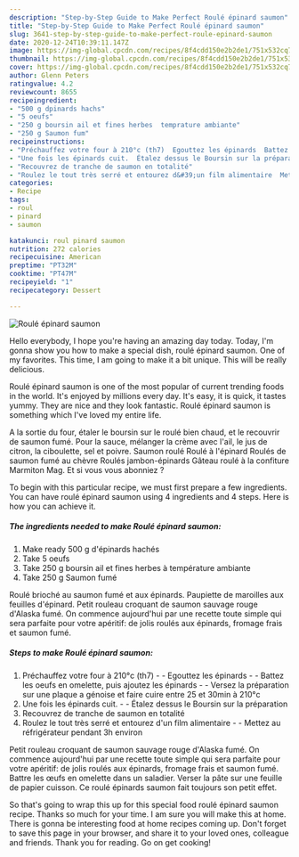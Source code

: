 ```yaml
---
description: "Step-by-Step Guide to Make Perfect Roulé épinard saumon"
title: "Step-by-Step Guide to Make Perfect Roulé épinard saumon"
slug: 3641-step-by-step-guide-to-make-perfect-roule-epinard-saumon
date: 2020-12-24T10:39:11.147Z
image: https://img-global.cpcdn.com/recipes/8f4cdd150e2b2de1/751x532cq70/roule-epinard-saumon-photo-principale-de-la-recette.jpg
thumbnail: https://img-global.cpcdn.com/recipes/8f4cdd150e2b2de1/751x532cq70/roule-epinard-saumon-photo-principale-de-la-recette.jpg
cover: https://img-global.cpcdn.com/recipes/8f4cdd150e2b2de1/751x532cq70/roule-epinard-saumon-photo-principale-de-la-recette.jpg
author: Glenn Peters
ratingvalue: 4.2
reviewcount: 8655
recipeingredient:
- "500 g dpinards hachs"
- "5 oeufs"
- "250 g boursin ail et fines herbes  temprature ambiante"
- "250 g Saumon fum"
recipeinstructions:
- "Préchauffez votre four à 210°c (th7)  Egouttez les épinards  Battez les oeufs en omelette, puis ajoutez les épinards  Versez la préparation sur une plaque a génoise et faire cuire entre 25 et 30min à 210°c"
- "Une fois les épinards cuit.  Étalez dessus le Boursin sur la préparation"
- "Recouvrez de tranche de saumon en totalité"
- "Roulez le tout très serré et entourez d&#39;un film alimentaire  Mettez au réfrigérateur pendant 3h environ"
categories:
- Recipe
tags:
- roul
- pinard
- saumon

katakunci: roul pinard saumon 
nutrition: 272 calories
recipecuisine: American
preptime: "PT32M"
cooktime: "PT47M"
recipeyield: "1"
recipecategory: Dessert

---
```



![Roulé épinard saumon](https://img-global.cpcdn.com/recipes/8f4cdd150e2b2de1/751x532cq70/roule-epinard-saumon-photo-principale-de-la-recette.jpg)

Hello everybody, I hope you're having an amazing day today. Today, I'm gonna show you how to make a special dish, roulé épinard saumon. One of my favorites. This time, I am going to make it a bit unique. This will be really delicious.

Roulé épinard saumon is one of the most popular of current trending foods in the world. It's enjoyed by millions every day. It's easy, it is quick, it tastes yummy. They are nice and they look fantastic. Roulé épinard saumon is something which I've loved my entire life.

A la sortie du four, étaler le boursin sur le roulé bien chaud, et le recouvrir de saumon fumé. Pour la sauce, mélanger la crème avec l&#39;ail, le jus de citron, la ciboulette, sel et poivre. Saumon roulé Roulé à l&#39;épinard Roulés de saumon fumé au chèvre Roulés jambon-épinards Gâteau roulé à la confiture Marmiton Mag. Et si vous vous abonniez ?


To begin with this particular recipe, we must first prepare a few ingredients. You can have roulé épinard saumon using 4 ingredients and 4 steps. Here is how you can achieve it.

<!--inarticleads1-->

##### The ingredients needed to make Roulé épinard saumon:

1. Make ready 500 g d&#39;épinards hachés
1. Take 5 oeufs
1. Take 250 g boursin ail et fines herbes à température ambiante
1. Take 250 g Saumon fumé


Roulé brioché au saumon fumé et aux épinards. Paupiette de maroilles aux feuilles d&#39;épinard. Petit rouleau croquant de saumon sauvage rouge d&#39;Alaska fumé. On commence aujourd&#39;hui par une recette toute simple qui sera parfaite pour votre apéritif: de jolis roulés aux épinards, fromage frais et saumon fumé. 

<!--inarticleads2-->

##### Steps to make Roulé épinard saumon:

1. Préchauffez votre four à 210°c (th7) -  - Egouttez les épinards -  - Battez les oeufs en omelette, puis ajoutez les épinards -  - Versez la préparation sur une plaque a génoise et faire cuire entre 25 et 30min à 210°c
1. Une fois les épinards cuit. -  - Étalez dessus le Boursin sur la préparation
1. Recouvrez de tranche de saumon en totalité
1. Roulez le tout très serré et entourez d&#39;un film alimentaire -  - Mettez au réfrigérateur pendant 3h environ


Petit rouleau croquant de saumon sauvage rouge d&#39;Alaska fumé. On commence aujourd&#39;hui par une recette toute simple qui sera parfaite pour votre apéritif: de jolis roulés aux épinards, fromage frais et saumon fumé. Battre les œufs en omelette dans un saladier. Verser la pâte sur une feuille de papier cuisson. Ce roulé épinards saumon fait toujours son petit effet. 

So that's going to wrap this up for this special food roulé épinard saumon recipe. Thanks so much for your time. I am sure you will make this at home. There is gonna be interesting food at home recipes coming up. Don't forget to save this page in your browser, and share it to your loved ones, colleague and friends. Thank you for reading. Go on get cooking!
